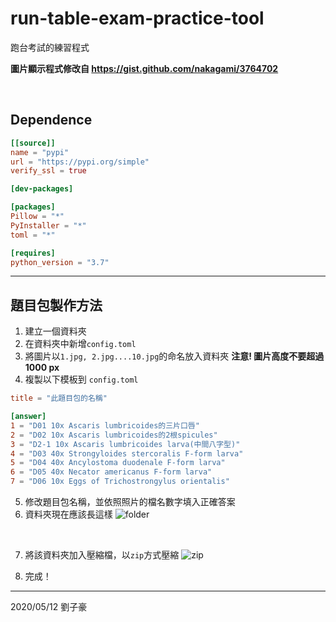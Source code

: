 # run-table-exam-practice-tool
跑台考試的練習程式

**圖片顯示程式修改自 https://gist.github.com/nakagami/3764702**

<br/>

## Dependence
```toml
[[source]]
name = "pypi"
url = "https://pypi.org/simple"
verify_ssl = true

[dev-packages]

[packages]
Pillow = "*"
PyInstaller = "*"
toml = "*"

[requires]
python_version = "3.7"

```
---

## 題目包製作方法

1. 建立一個資料夾
2. 在資料夾中新增`config.toml`
3. 將圖片以`1.jpg, 2.jpg....10.jpg`的命名放入資料夾 **注意! 圖片高度不要超過1000 px**
4. 複製以下模板到 `config.toml`

```toml
title = "此題目包的名稱"

[answer]
1 = "D01 10x Ascaris lumbricoides的三片口唇"
2 = "D02 10x Ascaris lumbricoides的2根spicules"
3 = "D2-1 10x Ascaris lumbricoides larva(中間八字型)"
4 = "D03 40x Strongyloides stercoralis F-form larva"
5 = "D04 40x Ancylostoma duodenale F-form larva"
6 = "D05 40x Necator americanus F-form larva"
7 = "D06 10x Eggs of Trichostrongylus orientalis"
```

5. 修改題目包名稱，並依照照片的檔名數字填入正確答案
6. 資料夾現在應該長這樣
![folder](https://i.imgur.com/Aukj7pF.png)

<br/>

7. 將該資料夾加入壓縮檔，以`zip`方式壓縮
![zip](https://i.imgur.com/2OCifbO.png)

8. 完成！

---
2020/05/12 劉子豪
